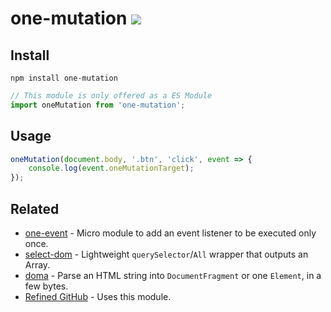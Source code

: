 # one-mutation [![][badge-gzip]][link-bundlephobia]

[badge-gzip]: https://img.shields.io/bundlephobia/minzip/one-mutation.svg?label=gzipped
[link-bundlephobia]: https://bundlephobia.com/result?p=one-mutation

## Install

```
npm install one-mutation
```

```js
// This module is only offered as a ES Module
import oneMutation from 'one-mutation';
```

## Usage

```js
oneMutation(document.body, '.btn', 'click', event => {
	console.log(event.oneMutationTarget);
});
```

## Related

- [one-event](https://github.com/fregante/one-event) - Micro module to add an event listener to be executed only once.
- [select-dom](https://github.com/fregante/select-dom) - Lightweight `querySelector`/`All` wrapper that outputs an Array.
- [doma](https://github.com/fregante/doma) - Parse an HTML string into `DocumentFragment` or one `Element`, in a few bytes.
- [Refined GitHub](https://github.com/sindresorhus/refined-github) - Uses this module.
